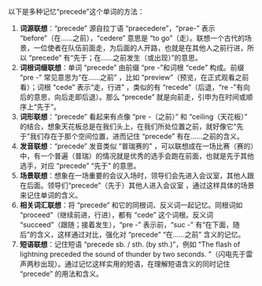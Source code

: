 以下是多种记忆“precede”这个单词的方法：
1. **词源联想**：“precede” 源自拉丁语 “praecedere”，“prae-” 表示 “before”（在……之前），“cedere” 意思是 “to go”（走）。联想一个古代的场景，一位使者在队伍前面走，为后面的人开路，也就是在其他人之前行进，所以 “precede” 有“先于；在……之前发生（或出现）”的意思。 
2. **词根词缀联想**：单词 “precede” 由前缀 “pre -”和词根 “cede” 构成。前缀 “pre -” 常见意思为“在……之前” ，比如 “preview”（预览，在正式观看之前看）；词根 “cede” 表示“走，行进” ，类似的有 “recede”（后退，“re -”有向后的意思，向后走即后退）。那么 “precede” 就是向前走，引申为在时间或顺序上“先于”。 
3. **词形联想**：“precede” 看起来有点像 “pre -（之前）” 和 “ceiling（天花板）” 的结合，想象天花板总是在我们头上，在我们所处位置之前，就好像它“先于”我们存在于那个空间位置，进而记住 “precede” 有在……之前的含义。 
4. **发音联想**：“precede” 发音类似 “普瑞赛的” ，可以联想成在一场比赛（赛的）中，有一个普遍（普瑞）的情况就是优秀的选手会跑在前面，也就是先于其他选手，对应 “precede” “先于” 的意思。 
5. **场景联想**：想象在一场重要的会议入场时，领导们会先进入会议室，其他人跟在后面。领导们“precede”（先于）其他人进入会议室 ，通过这样具体的场景来记住单词的含义。 
6. **相关词汇联想**：将 “precede” 和它的同根词、反义词一起记忆。同根词如 “proceed”（继续前进，行进），都有 “cede” 这个词根。反义词 “succeed”（跟随；接着发生），“pre -” 表示前，“suc -” 有“在下面，随后”的含义，这样通过对比，强化对 “precede” “在……之前” 含义的记忆。 
7. **短语联想**：记住短语 “precede sb. / sth. (by sth.)”，例如 “The flash of lightning preceded the sound of thunder by two seconds. ”（闪电先于雷声两秒出现）。通过记忆这样实用的短语，在理解短语含义的同时记住 “precede” 的用法和含义。 